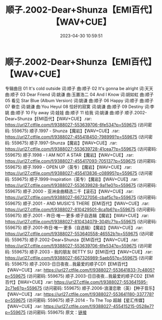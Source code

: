 ﻿---
title: 顺子.2002-Dear+Shunza【EMI百代】【WAV+CUE】
date: 2023-04-30 10:59:51
categories: WAV车载音乐、镜像
tags: 华语中文
---
# 顺子.2002-Dear+Shunza【EMI百代】【WAV+CUE】

专辑曲目
01 It's cold outside 词:顺子 曲:顺子
02 It's gonna be alright 词:天天 曲:顺子
03 Dear Friend 词:姚谦 曲:玉置浩二
04 And I Know 词:胡如虹 曲:顺子
05 看见 Star Blue (Album Version) 词:姚谦 曲:顺子
06 Happy 词:顺子 曲:顺子
07 眷恋 词:姚谦 曲:You
Heyul
08 恰好的寂寞
词:姚谦 曲:顺子
09 Destiny 词:李姚 曲:顺子
10 Fly away 词:娃娃 曲:顺子
11 给我 词:姚谦 曲:顺子
顺子.2002-Dear+Shunza【EMI百代】【WAV+CUE】.rar: https://url27.ctfile.com/f/9388027-553639706-6fe534?p=559675
(访问密码: 559675)
顺子.1997 - Shunza【魔岩】【WAV+CUE】.rar: https://url27.ctfile.com/f/9388027-455418450-798999?p=559675
(访问密码: 559675)
顺子.1997-Shunza【魔岩】【WAV+CUE】.rar: https://url27.ctfile.com/f/9388027-553639728-41cea7?p=559675
(访问密码: 559675)
顺子.1998 - I AM NOT A STAR【魔岩】【WAV+CUE】.rar: https://url27.ctfile.com/f/9388027-455417093-705137?p=559675
(访问密码: 559675)
顺子.1999 - OPEN UP（英专）【魔岩】【WAV+CUE】.rar: https://url27.ctfile.com/f/9388027-455413836-c08995?p=559675
(访问密码: 559675)
顺子.1999-Inspiration（英专）【魔岩】【WAV+CUE】.rar: https://url27.ctfile.com/f/9388027-553639828-9a11e0?p=559675
(访问密码: 559675)
顺子.2000 - 亚洲金曲精选二千【滚石】【WAV+CUE】.rar: https://url27.ctfile.com/f/9388027-667327056-cbaf5c?p=559675
(访问密码: 559675)
顺子.2001 - AND MUSIC'S THERE【EMI百代】【WAV+CUE】.rar: https://url27.ctfile.com/f/9388027-810429501-8ca1b6?p=559675
(访问密码: 559675)
顺子.2001 - 昨日·唯一·更多·顺子自选辑【魔岩】【WAV+CUE】.rar: https://url27.ctfile.com/f/9388027-810434079-304fc7?p=559675
(访问密码: 559675)
顺子.2001-昨日·唯一·更多（自选辑）【魔岩】【WAV+CUE】.rar: https://url27.ctfile.com/f/9388027-553640558-46552b?p=559675
(访问密码: 559675)
顺子.2002-Dear+Shunza【EMI百代】【WAV+CUE】.rar: https://url27.ctfile.com/f/9388027-553639706-6fe534?p=559675
(访问密码: 559675)
顺子.2003 - 我的朋友 BETTY SU【EMI百代】【WAV+CUE】.rar: https://url27.ctfile.com/f/9388027-667326989-5aeb55?p=559675
(访问密码: 559675)
顺子.2003-日日夜夜…我最爱的顺子CD1【EMI百代】【WAV+CUE】.rar: https://url27.ctfile.com/f/9388027-553641833-7c4805?p=559675
(访问密码: 559675)
顺子.2003-日日夜夜…我最爱的顺子CD2【EMI百代】【WAV+CUE】.rar: https://url27.ctfile.com/f/9388027-553641595-2c71e6?p=559675
(访问密码: 559675)
顺子.2006-浪漫恋歌（英）【种子音乐】【WAV+CUE】.rar: https://url27.ctfile.com/f/9388027-553641180-337778?p=559675
(访问密码: 559675)
顺子.2014 - To The Top 超越【星汇传媒】【WAV+CUE】.rar: https://url27.ctfile.com/f/9388027-455415215-0528e7?p=559675
(访问密码: 559675)
原文：[链接](https://blog.sina.com.cn/s/blog_1647c7e76010311o6.html)